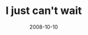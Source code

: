 ---
layout: base.njk
title : 'I just can&#39;t wait' 
view_title : 'I just can&#39;t wait' 
year : '2008' 
date : '2008-10-10' 
img_file : '/drawing/ijustcantwait.jpg' 
html_file : 'ijustcantwait' 
next_html : 'icantstopit.html' 
year_order : '461' 
permalink : "title/{{html_file}}.html"
---